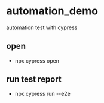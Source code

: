 # automation_demo
automation test with cypress
## open
- npx cypress open
## run test report
- npx cypress run --e2e
